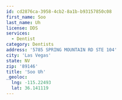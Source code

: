 ```yaml
---
id: cd2876ca-3958-4cb2-8a1b-b93157850c08
first_name: Soo
last_name: Uh
license: DDS
services:
  - Dentist
category: Dentists
address: '5785 SPRING MOUNTAIN RD STE 104'
city: 'Las Vegas'
state: NV
zip: '89146'
title: 'Soo Uh'
_geoloc:
  lng: -115.22493
  lat: 36.141119
---
```

